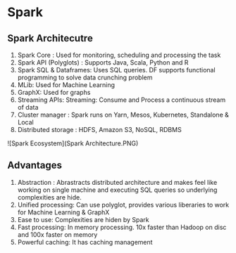 # Spark 

## Spark Architecutre
1. Spark Core : Used for monitoring, scheduling and processing the task
2. Spark API (Polyglots) : Supports Java, Scala, Python and R
3. Spark SQL & Dataframes: Uses SQL queries. DF supports functional programming to solve data crunching problem
4. MLib: Used for Machine Learning
5. GraphX: Used for graphs
6. Streaming APIs: Streaming: Consume and Process a continuous stream of data
6. Cluster manager : Spark runs on Yarn, Mesos, Kubernetes, Standalone & Local
7. Distributed storage : HDFS, Amazon S3, NoSQL, RDBMS

![Spark Ecosystem](Spark Architecture.PNG)

## Advantages
1. Abstraction : Abrastracts distributed architecture and makes feel like working on single machine and executing SQL queries so underlying complexities are hide.
2. Unified processing: Can use polyglot, provides various liberaries to work for Machine Learning & GraphX
3. Ease to use: Complexities are hiden by Spark
4. Fast processing: In memory processing. 10x faster than Hadoop on disc and 100x faster on memory
5. Powerful caching: It has caching management


